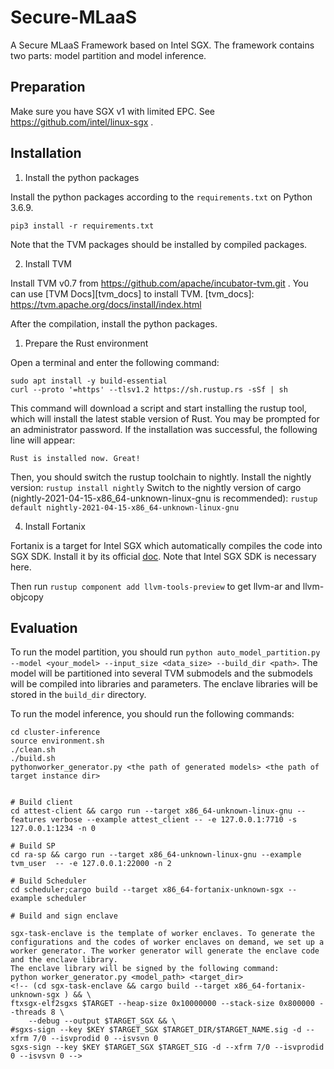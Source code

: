 # Secure-MLaaS
A Secure MLaaS Framework based on Intel SGX.
The framework contains two parts: model partition and model inference.


## Preparation

Make sure you have SGX v1 with limited EPC. See https://github.com/intel/linux-sgx .
## Installation 

1. Install the python packages

Install the python packages according to the `requirements.txt` on Python 3.6.9.

```
pip3 install -r requirements.txt
```

Note that the TVM packages should be installed by compiled packages. 

2. Install TVM

Install TVM v0.7 from https://github.com/apache/incubator-tvm.git . You can use [TVM Docs][tvm_docs] to install TVM.
[tvm_docs]: https://tvm.apache.org/docs/install/index.html

After the compilation, install the python packages.

1. Prepare the Rust environment

Open a terminal and enter the following command:
```
sudo apt install -y build-essential
curl --proto '=https' --tlsv1.2 https://sh.rustup.rs -sSf | sh
```
This command will download a script and start installing the rustup tool, which will install the latest stable version of Rust. You may be prompted for an administrator password.
If the installation was successful, the following line will appear:
```
Rust is installed now. Great!
```

Then, you should switch the rustup toolchain to nightly. 
Install the nightly version:
`rustup install nightly`
Switch to the nightly version of cargo (nightly-2021-04-15-x86_64-unknown-linux-gnu is recommended):
`rustup default nightly-2021-04-15-x86_64-unknown-linux-gnu`

4. Install Fortanix

Fortanix is a target for Intel SGX which automatically compiles the code into SGX SDK. Install it by its official [doc][doc]. Note that Intel SGX SDK is necessary here.

Then run `rustup component add llvm-tools-preview` to get llvm-ar and llvm-objcopy

[doc]: https://edp.fortanix.com/docs/installation/guide/
## Evaluation

To run the model partition, you should run `python auto_model_partition.py --model <your_model> --input_size <data_size> --build_dir <path>`. The model will be partitioned into several TVM submodels and the submodels will be compiled into libraries and parameters. The enclave libraries will be stored in the `build_dir` directory.

To run the model inference, you should run the following commands:
```
cd cluster-inference
source environment.sh
./clean.sh
./build.sh
pythonworker_generator.py <the path of generated models> <the path of target instance dir>


# Build client
cd attest-client && cargo run --target x86_64-unknown-linux-gnu --features verbose --example attest_client -- -e 127.0.0.1:7710 -s 127.0.0.1:1234 -n 0

# Build SP
cd ra-sp && cargo run --target x86_64-unknown-linux-gnu --example tvm_user  -- -e 127.0.0.1:22000 -n 2

# Build Scheduler
cd scheduler;cargo build --target x86_64-fortanix-unknown-sgx --example scheduler

# Build and sign enclave

sgx-task-enclave is the template of worker enclaves. To generate the configurations and the codes of worker enclaves on demand, we set up a worker generator. The worker generator will generate the enclave code and the enclave library.
The enclave library will be signed by the following command:
python worker_generator.py <model_path> <target_dir>
<!-- (cd sgx-task-enclave && cargo build --target x86_64-fortanix-unknown-sgx ) && \
ftxsgx-elf2sgxs $TARGET --heap-size 0x10000000 --stack-size 0x800000 --threads 8 \
    --debug --output $TARGET_SGX && \
#sgxs-sign --key $KEY $TARGET_SGX $TARGET_DIR/$TARGET_NAME.sig -d --xfrm 7/0 --isvprodid 0 --isvsvn 0
sgxs-sign --key $KEY $TARGET_SGX $TARGET_SIG -d --xfrm 7/0 --isvprodid 0 --isvsvn 0 -->



```

